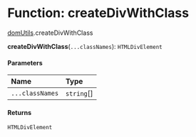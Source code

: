 # Function: createDivWithClass

[domUtils](/en/auto-docs/fixed-layout-editor/modules/domUtils.md).createDivWithClass

**createDivWithClass**(`...classNames`): `HTMLDivElement`

#### Parameters

| Name | Type |
| :------ | :------ |
| `...classNames` | `string`\[] |

#### Returns

`HTMLDivElement`
